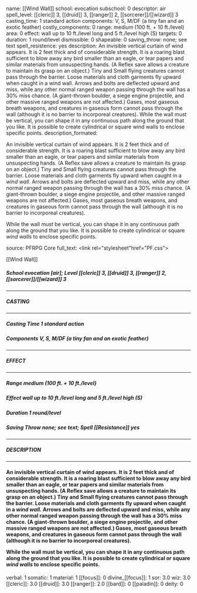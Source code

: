 name: [[Wind Wall]]
school: evocation
subschool: 0
descriptor: air
spell_level: [[cleric]] 3, [[druid]] 3, [[ranger]] 2, [[sorcerer]]/[[wizard]] 3
casting_time: 1 standard action
components: V, S, M/DF (a tiny fan and an exotic feather)
costly_components: 0
range: medium (100 ft. + 10 ft./level)
area: 0
effect: wall up to 10 ft./level long and 5 ft./level high (S)
targets: 0
duration: 1 round/level
dismissible: 0
shapeable: 0
saving_throw: none; see text
spell_resistence: yes
description: An invisible vertical curtain of wind appears. It is 2 feet thick and of considerable strength. It is a roaring blast sufficient to blow away any bird smaller than an eagle, or tear papers and similar materials from unsuspecting hands. (A Reflex save allows a creature to maintain its grasp on an object.) Tiny and Small flying creatures cannot pass through the barrier. Loose materials and cloth garments fly upward when caught in a wind wall. Arrows and bolts are deflected upward and miss, while any other normal ranged weapon passing through the wall has a 30% miss chance. (A giant-thrown boulder, a siege engine projectile, and other massive ranged weapons are not affected.) Gases, most gaseous breath weapons, and creatures in gaseous form cannot pass through the wall (although it is no barrier to incorporeal creatures).  While the wall must be vertical, you can shape it in any continuous path along the ground that you like. It is possible to create cylindrical or square wind walls to enclose specific points.
description_formated: <p>An invisible vertical curtain of wind appears. It is 2 feet thick and of considerable strength. It is a roaring blast sufficient to blow away any bird smaller than an eagle, or tear papers and similar materials from unsuspecting hands. (A Reflex save allows a creature to maintain its grasp on an object.) Tiny and Small flying creatures cannot pass through the barrier. Loose materials and cloth garments fly upward when caught in a <i>wind wall.</i> Arrows and bolts are deflected upward and miss, while any other normal ranged weapon passing through the wall has a 30% miss chance. (A giant-thrown boulder, a siege engine projectile, and other massive ranged weapons are not affected.) Gases, most gaseous breath weapons, and creatures in gaseous form cannot pass through the wall (although it is no barrier to incorporeal creatures).</p><p>While the wall must be vertical, you can shape it in any continuous path along the ground that you like. It is possible to create cylindrical or square <i>wind walls</i> to enclose specific points.</p>
source: PFRPG Core
full_text: <link rel="stylesheet"href="PF.css"><div class="heading"><p class="alignleft">[[Wind Wall]]</p><div style="clear: both;"></div></div><div><h5><b>School </b>evocation [air]; <b>Level </b>[[cleric]] 3, [[druid]] 3, [[ranger]] 2, [[sorcerer]]/[[wizard]] 3</h5></div><hr/><div><h5><b>CASTING</b></h5></div><hr/><div><h5><b>Casting Time </b>1 standard action</h5><h5><b>Components </b>V, S, M/DF (a tiny fan and an exotic feather)</h5></div><hr/><div><h5><b>EFFECT</b></h5></div><hr/><div><h5><b>Range </b>medium (100 ft. + 10 ft./level)</h5><h5><b>Effect </b>wall up to 10 ft./level long and 5 ft./level high (S)</h5><h5><b>Duration </b>1 round/level</h5><h5><b>Saving Throw </b>none; see text; <b>Spell [[Resistance]] </b>yes</h5></div><hr/><div><h5><b>DESCRIPTION</b></h5></div><hr/><div><h4><p>An invisible vertical curtain of wind appears. It is 2 feet thick and of considerable strength. It is a roaring blast sufficient to blow away any bird smaller than an eagle, or tear papers and similar materials from unsuspecting hands. (A Reflex save allows a creature to maintain its grasp on an object.) Tiny and Small flying creatures cannot pass through the barrier. Loose materials and cloth garments fly upward when caught in a <i>wind wall.</i> Arrows and bolts are deflected upward and miss, while any other normal ranged weapon passing through the wall has a 30% miss chance. (A giant-thrown boulder, a siege engine projectile, and other massive ranged weapons are not affected.) Gases, most gaseous breath weapons, and creatures in gaseous form cannot pass through the wall (although it is no barrier to incorporeal creatures).</p><p>While the wall must be vertical, you can shape it in any continuous path along the ground that you like. It is possible to create cylindrical or square <i>wind walls</i> to enclose specific points.</p></h4></div>
verbal: 1
somatic: 1
material: 1
[[focus]]: 0
divine_[[focus]]: 1
sor: 3.0
wiz: 3.0
[[cleric]]: 3.0
[[druid]]: 3.0
[[ranger]]: 2.0
[[bard]]: 0
[[paladin]]: 0
deity: 0
